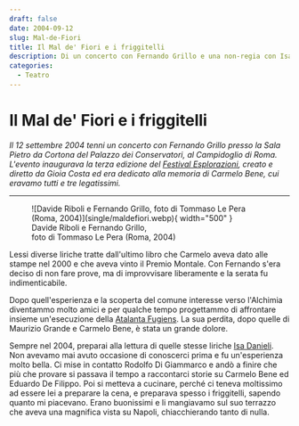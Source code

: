 ```yaml
---
draft: false
date: 2004-09-12 
slug: Mal-de-Fiori
title: Il Mal de' Fiori e i friggitelli
description: Di un concerto con Fernando Grillo e una non-regia con Isa Danieli.
categories:
  - Teatro
---
```


# Il Mal de' Fiori e i friggitelli

*Il 12 settembre 2004 tenni un concerto con Fernando Grillo presso la Sala Pietro da Cortona del Palazzo dei Conservatori, al Campidoglio di Roma. L'evento inaugurava la terza edizione del [Festival Esplorazioni](http://www.e-azioni.net/mambo/index.php?option=content&task=view&id=162&Itemid=96), creato e diretto da Gioia Costa ed era dedicato alla memoria di Carmelo Bene, cui eravamo tutti e tre legatissimi.*

<!-- more --> 

---

<figure markdown>
  ![Davide Riboli e Fernando Grillo, foto di Tommaso Le Pera (Roma, 2004)](single/maldefiori.webp){ width="500" }
  <figcaption>Davide Riboli e Fernando Grillo,<br>foto di Tommaso Le Pera (Roma, 2004)</figcaption>
</figure>

Lessi diverse liriche tratte dall'ultimo libro che Carmelo aveva dato alle stampe nel 2000 e che aveva vinto il Premio Montale. Con Fernando s'era deciso di non fare prove, ma di improvvisare liberamente e la serata fu indimenticabile. 

Dopo quell'esperienza e la scoperta del comune interesse verso l'Alchimia diventammo molto amici e per qualche tempo progettammo di affrontare insieme un'esecuzione della [Atalanta Fugiens](https://furnaceandfugue.org/). La sua perdita, dopo quelle di Maurizio Grande e Carmelo Bene, è stata un grande dolore.

Sempre nel 2004, preparai alla lettura di quelle stesse liriche [Isa Danieli](../../../../PDF/Isa.pdf). Non avevamo mai avuto occasione di conoscerci prima e fu un'esperienza molto bella. Ci mise in contatto Rodolfo Di Giammarco e andò a finire che più che provare si passava il tempo a raccontarci storie su Carmelo Bene ed Eduardo De Filippo. Poi si metteva a cucinare, perché ci teneva moltissimo ad essere lei a preparare la cena, e preparava spesso i friggitelli, sapendo quanto mi piacevano. Erano buonissimi e li mangiavamo sul suo terrazzo che aveva una magnifica vista su Napoli, chiacchierando tanto di nulla.